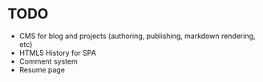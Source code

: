 TODO
====

* CMS for blog and projects (authoring, publishing, markdown rendering, etc)
* HTML5 History for SPA
* Comment system
* Resume page
